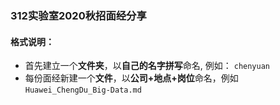 ### 312实验室2020秋招面经分享

#### **格式说明：**
- 首先建立一个**文件夹**，以**自己的名字拼写**命名, 例如：
 `chenyuan`
- 每份面经新建一个**文件**，以**公司+地点+岗位**命名，例如
`Huawei_ChengDu_Big-Data.md`
